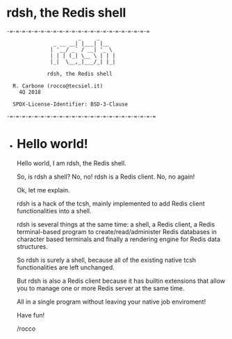 # rdsh, the Redis shell

```
-=-=-=-=-=-=-=-=-=-=-=-=-=-=-=-=-=-=-=-=-=-=-=
                       _     _
               _ __ __| |___| |__
              | '__/ _` / __| '_ \
              | | | (_| \__ \ | | |
              |_|  \__,_|___/_| |_|

             rdsh, the Redis shell

  R. Carbone (rocco@tecsiel.it)
    4Q 2018

  SPDX-License-Identifier: BSD-3-Clause

-=-=-=-=-=-=-=-=-=-=-=-=-=-=-=-=-=-=-=-=-=-=-=-=
```

* Hello world!
  ============

  Hello world, I am rdsh, the Redis shell.

  So, is rdsh a shell? No, no!
  rdsh is a Redis client. No, no again!

  Ok, let me explain.

  rdsh is a hack of the tcsh, mainly implemented to add Redis client
  functionalities into a shell.

  rdsh is several things at the same time: a shell, a Redis client,
  a Redis terminal-based program to create/read/administer Redis
  databases in character based terminals and finally a rendering
  engine for Redis data structures.

  So rdsh is surely a shell, because all of the existing native tcsh
  functionalities are left unchanged.

  But rdsh is also a Redis client because it has builtin extensions
  that allow you to manage one or more Redis server at the same time.

  All in a single program without leaving your native job enviroment!

  Have fun!

  /rocco
